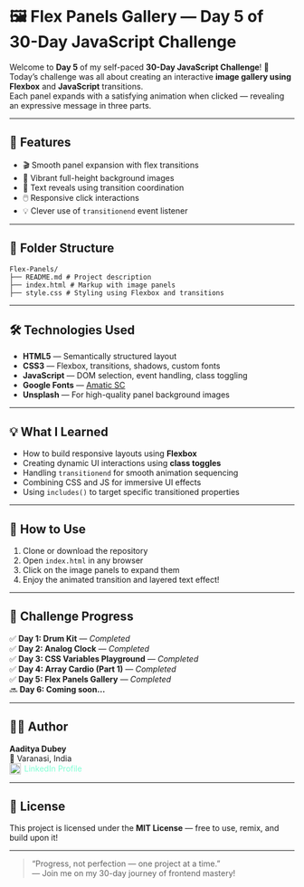 # 🖼️ Flex Panels Gallery — Day 5 of 30-Day JavaScript Challenge

Welcome to **Day 5** of my self-paced **30-Day JavaScript Challenge**! 🚀  
Today’s challenge was all about creating an interactive **image gallery using Flexbox** and **JavaScript** transitions.  
Each panel expands with a satisfying animation when clicked — revealing an expressive message in three parts.

---

## 🌟 Features

- 🎬 Smooth panel expansion with flex transitions
- 🎨 Vibrant full-height background images
- 🧠 Text reveals using transition coordination
- 🖱️ Responsive click interactions
- 💡 Clever use of `transitionend` event listener

---

## 📂 Folder Structure

```
Flex-Panels/
├── README.md # Project description
├── index.html # Markup with image panels
├── style.css # Styling using Flexbox and transitions
```

---

## 🛠️ Technologies Used

- **HTML5** — Semantically structured layout
- **CSS3** — Flexbox, transitions, shadows, custom fonts
- **JavaScript** — DOM selection, event handling, class toggling
- **Google Fonts** — [Amatic SC](https://fonts.google.com/specimen/Amatic+SC)
- **Unsplash** — For high-quality panel background images

---

## 💡 What I Learned

- How to build responsive layouts using **Flexbox**
- Creating dynamic UI interactions using **class toggles**
- Handling `transitionend` for smooth animation sequencing
- Combining CSS and JS for immersive UI effects
- Using `includes()` to target specific transitioned properties

---

## 🎯 How to Use

1. Clone or download the repository
2. Open `index.html` in any browser
3. Click on the image panels to expand them
4. Enjoy the animated transition and layered text effect!

---

## 📅 Challenge Progress

✅ **Day 1: Drum Kit** — _Completed_  
✅ **Day 2: Analog Clock** — _Completed_  
✅ **Day 3: CSS Variables Playground** — _Completed_  
✅ **Day 4: Array Cardio (Part 1)** — _Completed_  
✅ **Day 5: Flex Panels Gallery** — _Completed_  
🔜 **Day 6: Coming soon…**

---

## 🧑‍💻 Author

**Aaditya Dubey**  
📍 Varanasi, India  
<a href="https://linkedin.com/in/aadityadubey" target="_blank" style="display: inline-flex; align-items: center; gap: 6px; text-decoration: none; color: inherit; color: aquamarine;">
  <img src="https://img.icons8.com/?size=100&id=13930&format=png&color=000000" alt="LinkedIn Icon" style="width: 20px; height: 20px;" />
  LinkedIn Profile
</a>

---

## 📜 License

This project is licensed under the **MIT License** — free to use, remix, and build upon it!

---

> “Progress, not perfection — one project at a time.”  
> — Join me on my 30-day journey of frontend mastery!